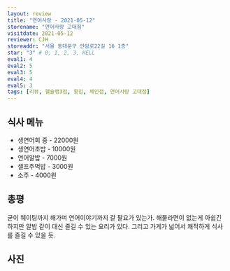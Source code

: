 ```yaml
---
layout: review
title: "연어사랑 - 2021-05-12"
storename: "연어사랑 고대점"
visitdate: 2021-05-12
reviewer: CJH
storeaddr: "서울 동대문구 안암로22길 16 1층"
star: "3" # 0, 1, 2, 3, HELL
eval1: 4
eval2: 5
eval3: 5
eval4: 4
eval5: 3
tags: [리뷰, 헬슐랭3점, 횟집, 체인점, 연어사랑 고대점]
---
```


## 식사 메뉴

- 생연어회 중 - 22000원
- 생연어초밥 - 10000원
- 연어알밥 - 7000원
- 셀프주먹밥 - 3000원
- 소주 - 4000원

## 총평

굳이 웨이팅까지 해가며 연어이야기까지 갈 팔요가 있는가. 해물라면이 없는게 아쉽긴 하지만 알밥 같이 대신 즐길 수 있는 요리가 있다. 그리고 가게가 넓어서 쾌적하게 식사를 즐길 수 있을 듯.

## 사진


